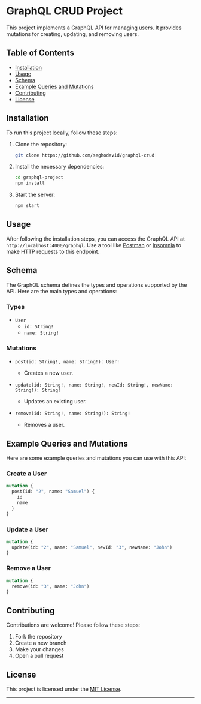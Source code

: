 
# GraphQL CRUD Project

This project implements a GraphQL API for managing users. It provides mutations for creating, updating, and removing users.

## Table of Contents

- [Installation](#installation)
- [Usage](#usage)
- [Schema](#schema)
- [Example Queries and Mutations](#example-queries-and-mutations)
- [Contributing](#contributing)
- [License](#license)

## Installation

To run this project locally, follow these steps:

1. Clone the repository:

   ```bash
   git clone https://github.com/seghodavid/graphql-crud
   ```

2. Install the necessary dependencies:

   ```bash
   cd graphql-project
   npm install
   ```

3. Start the server:

   ```bash
   npm start
   ```

## Usage

After following the installation steps, you can access the GraphQL API at `http://localhost:4000/graphql`. Use a tool like [Postman](https://www.postman.com/) or [Insomnia](https://insomnia.rest/) to make HTTP requests to this endpoint.

## Schema

The GraphQL schema defines the types and operations supported by the API. Here are the main types and operations:

### Types

- `User`
  - `id: String!`
  - `name: String!`

### Mutations

- `post(id: String!, name: String!): User!`
  - Creates a new user.

- `update(id: String!, name: String!, newId: String!, newName: String!): String!`
  - Updates an existing user.

- `remove(id: String!, name: String!): String!`
  - Removes a user.

## Example Queries and Mutations

Here are some example queries and mutations you can use with this API:

### Create a User

```graphql
mutation {
  post(id: "2", name: "Samuel") {
    id
    name
  }
}
```

### Update a User

```graphql
mutation {
  update(id: "2", name: "Samuel", newId: "3", newName: "John")
}
```

### Remove a User

```graphql
mutation {
  remove(id: "3", name: "John")
}
```

## Contributing

Contributions are welcome! Please follow these steps:

1. Fork the repository
2. Create a new branch
3. Make your changes
4. Open a pull request

## License

This project is licensed under the [MIT License](LICENSE).

---
